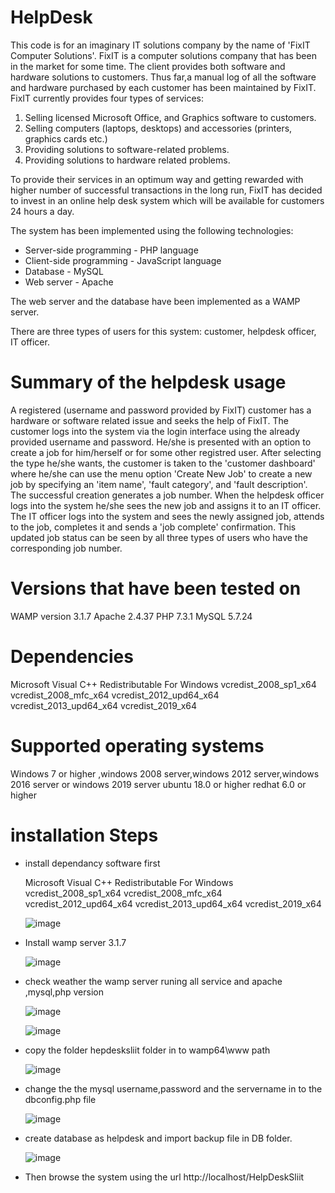 # HelpDesk

This code is for an imaginary IT solutions company by the name of 'FixIT Computer Solutions'. FixIT is a computer solutions company that has been in the market for some time. 
The client provides both software and hardware solutions to customers. Thus far,a manual log of all the software and hardware purchased by each customer has been maintained 
by FixIT. FixIT currently provides four types of services:

1.	Selling licensed Microsoft Office, and Graphics software to customers.
2.	Selling computers (laptops, desktops) and accessories (printers, graphics cards etc.)
3.	Providing solutions to software-related problems.
4.	Providing solutions to hardware related problems.
 
To provide their services in an optimum way and getting rewarded with higher number of successful transactions in the long run, FixIT has decided to invest in an online 
help desk system which will be available for customers 24 hours a day.

The system has been implemented using the following technologies:

* Server-side programming - PHP language
* Client-side programming - JavaScript language
* Database - MySQL
* Web server - Apache

The web server and the database have been implemented as a WAMP server. 

There are three types of users for this system: customer, helpdesk officer, IT officer.

# Summary of the helpdesk usage

A registered (username and password provided by FixIT) customer has a hardware or software related issue and seeks the help of FixIT. The customer logs into the system via the
login interface using the already provided username and password. He/she is presented with an option to create a job for him/herself or for some other registred user. After 
selecting the type he/she wants, the customer is taken to the 'customer dashboard' where he/she can use the menu option 'Create New Job' to create a new job by specifying an 
'item name', 'fault category', and 'fault description'. The successful creation generates a job number.
When the helpdesk officer logs into the system he/she sees the new job and assigns it to an IT officer. The IT officer logs into the system and sees the newly assigned job, 
attends to the job, completes it and sends a 'job complete' confirmation. This updated job status can be seen by all three types of users who have the corresponding job number.

# Versions that have been tested on

WAMP version 3.1.7 
Apache 2.4.37
PHP 7.3.1
MySQL 5.7.24

# Dependencies

Microsoft Visual C++ Redistributable For Windows
vcredist_2008_sp1_x64
vcredist_2008_mfc_x64
vcredist_2012_upd64_x64
vcredist_2013_upd64_x64
vcredist_2019_x64

# Supported operating systems

Windows 7 or higher ,windows 2008 server,windows 2012 server,windows 2016 server or windows 2019 server
ubuntu 18.0 or higher
redhat 6.0 or higher

# installation Steps

* install dependancy software first

  Microsoft Visual C++ Redistributable For Windows vcredist_2008_sp1_x64 vcredist_2008_mfc_x64 vcredist_2012_upd64_x64 vcredist_2013_upd64_x64 vcredist_2019_x64

  ![image](https://user-images.githubusercontent.com/79468171/116651276-7a7ff600-a9a0-11eb-83aa-5882fea46974.png)


* Install wamp server 3.1.7

  ![image](https://user-images.githubusercontent.com/79468171/116652165-49a0c080-a9a2-11eb-886d-b83a39f1c8a4.png)

 
* check weather the wamp server runing all service and apache ,mysql,php version

  ![image](https://user-images.githubusercontent.com/79468171/116650519-ec574000-a99e-11eb-93d6-2fd98fe1cac2.png)
  
  ![image](https://user-images.githubusercontent.com/79468171/116651600-2e818100-a9a1-11eb-89aa-3f3b937c95a1.png)


* copy the folder hepdesksliit folder in to wamp64\www path

  ![image](https://user-images.githubusercontent.com/79468171/116651734-7b655780-a9a1-11eb-8702-d83263c89596.png)

* change the the mysql username,password and the servername in to the dbconfig.php file 

  ![image](https://user-images.githubusercontent.com/79468171/116651925-da2ad100-a9a1-11eb-92fa-88a84fdafba9.png)

* create database as helpdesk and import backup file in DB folder.

  ![image](https://user-images.githubusercontent.com/79468171/116652056-08a8ac00-a9a2-11eb-9ea7-2a46a2627e3e.png)

* Then browse the system using the url http://localhost/HelpDeskSliit





